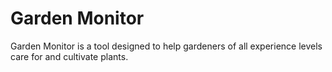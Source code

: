 # Garden Monitor
Garden Monitor is a tool designed to help gardeners of all experience levels care for and cultivate plants. 
